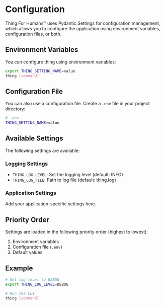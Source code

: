 # Configuration

Thing For Humans™ uses Pydantic Settings for configuration management, which allows you to configure the application using environment variables, configuration files, or both.

## Environment Variables

You can configure thing using environment variables:

```bash
export THING_SETTING_NAME=value
thing [command]
```

## Configuration File

You can also use a configuration file. Create a `.env` file in your project directory:

```bash
# .env
THING_SETTING_NAME=value
```

## Available Settings

The following settings are available:

### Logging Settings

- `THING_LOG_LEVEL`: Set the logging level (default: INFO)
- `THING_LOG_FILE`: Path to log file (default: thing.log)
### Application Settings

Add your application-specific settings here.

## Priority Order

Settings are loaded in the following priority order (highest to lowest):

1. Environment variables
2. Configuration file (`.env`)
3. Default values

## Example

```bash
# Set log level to DEBUG
export THING_LOG_LEVEL=DEBUG

# Run the CLI
thing [command]
```

